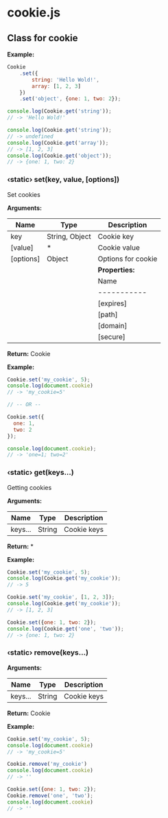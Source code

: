 cookie.js
====================================================

Class for cookie
----------------------------------------------------

**Example:**

```js
Cookie
    .set({
        string: 'Hello Wold!',
        array: [1, 2, 3]
    })
    .set('object', {one: 1, two: 2});

console.log(Cookie.get('string'));
// -> 'Hello Wold!'

console.log(Cookie.get('string'));
// -> undefined
console.log(Cookie.get('array'));
// -> [1, 2, 3]
console.log(Cookie.get('object'));
// -> {one: 1, two: 2}
```

### &#8249;static&#8250; set(key, value, [options])

Set cookies

**Arguments:**

| Name      | Type           | Description                                                           |
|-----------|----------------|-----------------------------------------------------------------------|
| key       | String, Object | Cookie key                                                            |
| [value]   | *              | Cookie value                                                          | 
| [options] | Object         | Options for cookie                                                    |
|           |                | **Properties:**                                                       |
|           |                | Name      | Type    | Description                                     |
|           |                |-----------|---------|-------------------------------------------------|
|           |                | [expires] | Number  | Cookie expiration time                          |
|           |                | [path]    | String  | Path for cookie                                 |
|           |                | [domain]  | String  | Domain for cookie                               |
|           |                | [secure]  | Boolean | Transfer cookies only over a secure connection. |

**Return:** Cookie

**Example:**

```js
Cookie.set('my_cookie', 5);
console.log(document.cookie)
// -> 'my_cookie=5'

// -- OR --

Cookie.set({
  one: 1,
  two: 2
});

console.log(document.cookie);
// -> 'one=1; two=2'
```

### &#8249;static&#8250; get(keys...)

Getting cookies

**Arguments:**

| Name    | Type   | Description |
|---------|--------|-------------|
| keys... | String | Cookie keys |

**Return:** *

**Example:**

```js
Cookie.set('my_cookie', 5);
console.log(Cookie.get('my_cookie'));
// -> 5

Cookie.set('my_cookie', [1, 2, 3]);
console.log(Cookie.get('my_cookie'));
// -> [1, 2, 3]

Cookie.set({one: 1, two: 2});
console.log(Cookie.get('one', 'two'));
// -> {one: 1, two: 2}
```

### &#8249;static&#8250; remove(keys...)

**Arguments:**

| Name    | Type   | Description |
|---------|--------|-------------|
| keys... | String | Cookie keys |

**Return:** Cookie

**Example:**

```js
Cookie.set('my_cookie', 5);
console.log(document.cookie)
// -> 'my_cookie=5'

Cookie.remove('my_cookie')
console.log(document.cookie)
// -> ''

Cookie.set({one: 1, two: 2});
Cookie.remove('one', 'two');
console.log(document.cookie)
// -> ''
```
